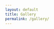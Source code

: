 ```yaml
---
layout: default
title: Gallery
permalink: /gallery/
---
```


  <div class="gallery" id="gallery">
        <div class="gallery-item">
            <div class="content"><img src="https://source.unsplash.com/random/?tech,care" alt=""></div>
        </div>
        <div class="gallery-item">
            <div class="content"><img src="https://source.unsplash.com/random/?tech,studied" alt=""></div>
        </div>
        <div class="gallery-item">
            <div class="content"><img src="https://source.unsplash.com/random/?tech,substance" alt=""></div>
        </div>
        <div class="gallery-item">
            <div class="content"><img src="https://source.unsplash.com/random/?tech,choose" alt=""></div>
        </div>
        <div class="gallery-item">
            <div class="content"><img src="https://source.unsplash.com/random/?tech,past" alt=""></div>
        </div>
        <div class="gallery-item">
            <div class="content"><img src="https://source.unsplash.com/random/?tech,lamp" alt=""></div>
        </div>
        <div class="gallery-item">
            <div class="content"><img src="https://source.unsplash.com/random/?tech,yet" alt=""></div>
        </div>
        <div class="gallery-item">
            <div class="content"><img src="https://source.unsplash.com/random/?tech,eight" alt=""></div>
        </div>
        <div class="gallery-item">
            <div class="content"><img src="https://source.unsplash.com/random/?tech,crew" alt=""></div>
        </div>
        <div class="gallery-item">
            <div class="content"><img src="https://source.unsplash.com/random/?tech,event" alt=""></div>
        </div>
        <div class="gallery-item">
            <div class="content"><img src="https://source.unsplash.com/random/?tech,instrument" alt=""></div>
        </div>
        <div class="gallery-item">
            <div class="content"><img src="https://source.unsplash.com/random/?tech,practical" alt=""></div>
        </div>
        <div class="gallery-item">
            <div class="content"><img src="https://source.unsplash.com/random/?tech,pass" alt=""></div>
        </div>
        <div class="gallery-item">
            <div class="content"><img src="https://source.unsplash.com/random/?tech,bigger" alt=""></div>
        </div>
        <div class="gallery-item">
            <div class="content"><img src="https://source.unsplash.com/random/?tech,number" alt=""></div>
        </div>
        <div class="gallery-item">
            <div class="content"><img src="https://source.unsplash.com/random/?tech,feature" alt=""></div>
        </div>
        <div class="gallery-item">
            <div class="content"><img src="https://source.unsplash.com/random/?tech,line" alt=""></div>
        </div>
        <div class="gallery-item">
            <div class="content"><img src="https://source.unsplash.com/random/?tech,railroad" alt=""></div>
        </div>
        <div class="gallery-item">
            <div class="content"><img src="https://source.unsplash.com/random/?tech,pride" alt=""></div>
        </div>
        <div class="gallery-item">
            <div class="content"><img src="https://source.unsplash.com/random/?tech,too" alt=""></div>
        </div>
        <div class="gallery-item">
            <div class="content"><img src="https://source.unsplash.com/random/?tech,bottle" alt=""></div>
        </div>
        <div class="gallery-item">
            <div class="content"><img src="https://source.unsplash.com/random/?tech,base" alt=""></div>
        </div>
        <div class="gallery-item">
            <div class="content"><img src="https://source.unsplash.com/random/?tech,cell" alt=""></div>
        </div>
        <div class="gallery-item">
            <div class="content"><img src="https://source.unsplash.com/random/?tech,bag" alt=""></div>
        </div>
        <div class="gallery-item">
            <div class="content"><img src="https://source.unsplash.com/random/?tech,card" alt=""></div>
        </div>
    </div>

<script src="/gallery/scripts.js" ></script>
<link rel="stylesheet" href="/gallery/styles.css">